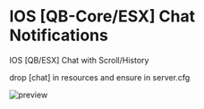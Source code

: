 # IOS [QB-Core/ESX] Chat Notifications
 IOS [QB/ESX] Chat with Scroll/History

drop [chat] in resources and ensure in server.cfg


![preview](https://github.com/user-attachments/assets/ff1f8cf2-9882-4b25-b27b-4d9605d606e9)
